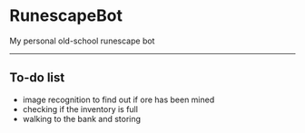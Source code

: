 # RunescapeBot
My personal old-school runescape bot

---

## To-do list
- image recognition to find out if ore has been mined
- checking if the inventory is full
- walking to the bank and storing

